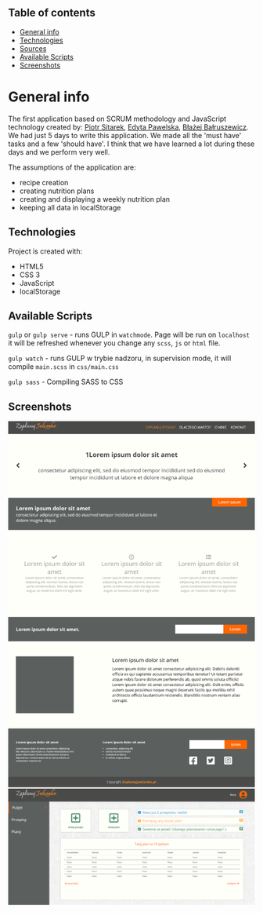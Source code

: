 ## Table of contents
* [General info](#general-info)
* [Technologies](#technologies)
* [Sources](#sources)
* [Available Scripts](#available-scripts)
* [Screenshots](#screenshots)

# General info
The first application based on SCRUM methodology and JavaScript technology created by: [Piotr Sitarek](https://github.com/PiotrSitarek), [Edyta Pawelska](https://github.com/edyta1pawelska), [Błażej Bałruszewicz](https://github.com/Buashei). We had just 5 days to write this application. We made all the 'must have' tasks and a few 'should have'. I think that we have learned a lot during these days and we perform very well.

The assumptions of the application are:
* recipe creation
* creating nutrition plans
* creating and displaying a weekly nutrition plan
* keeping all data in localStorage

## Technologies
Project is created with: 
* HTML5
* CSS 3
* JavaScript
* localStorage

## Available Scripts
`gulp` or `gulp serve`  - runs GULP in `watchmode`. Page will be run on `localhost` it will be refreshed whenever you change any `scss`, `js` or `html` file.

`gulp watch` - runs GULP w trybie nadzoru, in supervision mode, it will compile `main.scss` in `css/main.css`

`gulp sass` - Compiling SASS to CSS


## Screenshots
![HomePage Screenshot](./screenshots/screenshot-homepage.png)
![App Screenshot](./screenshots/screenshot-app.png)
